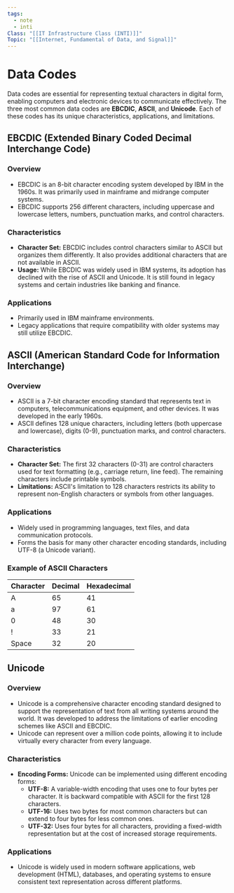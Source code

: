 ```yaml
---
tags:
  - note
  - inti
Class: "[[IT Infrastructure Class (INTI)]]"
Topic: "[[Internet, Fundamental of Data, and Signal]]"
---
```


# Data Codes

Data codes are essential for representing textual characters in digital form, enabling computers and electronic devices to communicate effectively. The three most common data codes are **EBCDIC**, **ASCII**, and **Unicode**. Each of these codes has its unique characteristics, applications, and limitations.

## EBCDIC (Extended Binary Coded Decimal Interchange Code)

### Overview
- EBCDIC is an 8-bit character encoding system developed by IBM in the 1960s. It was primarily used in mainframe and midrange computer systems.
- EBCDIC supports 256 different characters, including uppercase and lowercase letters, numbers, punctuation marks, and control characters.

### Characteristics
- **Character Set:** EBCDIC includes control characters similar to ASCII but organizes them differently. It also provides additional characters that are not available in ASCII.
- **Usage:** While EBCDIC was widely used in IBM systems, its adoption has declined with the rise of ASCII and Unicode. It is still found in legacy systems and certain industries like banking and finance.

### Applications
- Primarily used in IBM mainframe environments.
- Legacy applications that require compatibility with older systems may still utilize EBCDIC.

## ASCII (American Standard Code for Information Interchange)

### Overview
- ASCII is a 7-bit character encoding standard that represents text in computers, telecommunications equipment, and other devices. It was developed in the early 1960s.
- ASCII defines 128 unique characters, including letters (both uppercase and lowercase), digits (0-9), punctuation marks, and control characters.

### Characteristics
- **Character Set:** The first 32 characters (0-31) are control characters used for text formatting (e.g., carriage return, line feed). The remaining characters include printable symbols.
- **Limitations:** ASCII's limitation to 128 characters restricts its ability to represent non-English characters or symbols from other languages.

### Applications
- Widely used in programming languages, text files, and data communication protocols.
- Forms the basis for many other character encoding standards, including UTF-8 (a Unicode variant).

### Example of ASCII Characters

| Character | Decimal | Hexadecimal |
|-----------|---------|-------------|
| A         | 65      | 41          |
| a         | 97      | 61          |
| 0         | 48      | 30          |
| !         | 33      | 21          |
| Space     | 32      | 20          |

## Unicode

### Overview
- Unicode is a comprehensive character encoding standard designed to support the representation of text from all writing systems around the world. It was developed to address the limitations of earlier encoding schemes like ASCII and EBCDIC.
- Unicode can represent over a million code points, allowing it to include virtually every character from every language.

### Characteristics
- **Encoding Forms:** Unicode can be implemented using different encoding forms:
  - **UTF-8:** A variable-width encoding that uses one to four bytes per character. It is backward compatible with ASCII for the first 128 characters.
  - **UTF-16:** Uses two bytes for most common characters but can extend to four bytes for less common ones.
  - **UTF-32:** Uses four bytes for all characters, providing a fixed-width representation but at the cost of increased storage requirements.

### Applications
- Unicode is widely used in modern software applications, web development (HTML), databases, and operating systems to ensure consistent text representation across different platforms.
